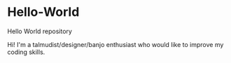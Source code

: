 # Hello-World
Hello World repository

Hi! I'm a talmudist/designer/banjo enthusiast who would like to improve my coding skills.
